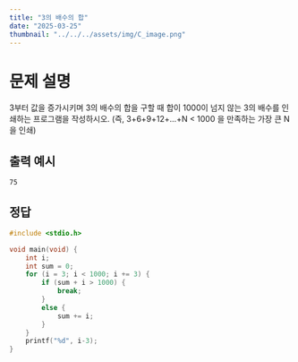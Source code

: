 ```yaml
---
title: "3의 배수의 합" 
date: "2025-03-25"
thumbnail: "../../../assets/img/C_image.png"
---
```


# 문제 설명
3부터 값을 증가시키며 3의 배수의 합을 구할 때 합이 1000이 넘지 않는 3의 배수를 인쇄하는 프로그램을 작성하시오. (즉, 3+6+9+12+...+N < 1000 을 만족하는 가장 큰 N을 인쇄)


## 출력 예시
```
75
```

## 정답
```c
#include <stdio.h>

void main(void) {
	int i;
	int sum = 0;
	for (i = 3; i < 1000; i += 3) {
		if (sum + i > 1000) {
			break;
		}
		else {
			sum += i;
		}
	}
	printf("%d", i-3);
}
```

